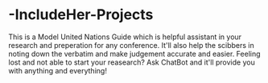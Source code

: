 # -IncludeHer-Projects
This is a Model United Nations Guide which is helpful assistant in your research and preperation for any conference. It'll also help the scibbers in noting down the verbatim and make judgement accurate and easier.
Feeling lost and not able to start your reasearch? Ask ChatBot and it'll provide you with anything and everything!

